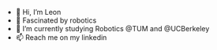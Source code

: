 - 👋 Hi, I’m Leon
- 👀 Fascinated by robotics
- 🌱 I’m currently studying Robotics @TUM and @UCBerkeley
- 📫 Reach me on my linkedin
